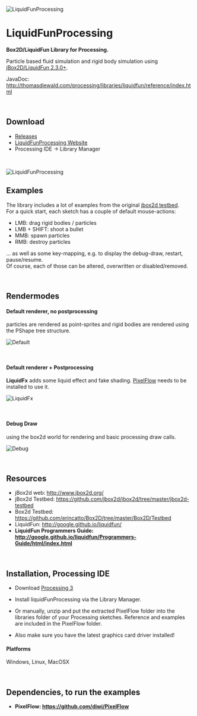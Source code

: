 ![LiquidFunProcessing](https://github.com/diwi/LiquidFunProcessing/blob/master/screenshots/examples/diewald_LiquidFunProcessing_Chains.jpg)


# LiquidFunProcessing
**Box2D/LiquidFun Library for Processing.**

Particle based fluid simulation and rigid body simulation using [jBox2D/LiquidFun 2.3.0+](https://github.com/jbox2d/jbox2d).


JavaDoc: http://thomasdiewald.com/processing/libraries/liquidfun/reference/index.html

<br>

## Download
+ [Releases](https://github.com/diwi/LiquidFunProcessing/releases)
+ [LiquidFunProcessing Website](http://thomasdiewald.com/processing/libraries/liquidfun)
+ Processing IDE -> Library Manager

<br>

![LiquidFunProcessing](https://github.com/diwi/LiquidFunProcessing/blob/master/screenshots/examples/diewald_LiquidFunProcessing_Examples2.jpg)

## Examples
The library includes a lot of examples from the original [jbox2d testbed](https://github.com/jbox2d/jbox2d/tree/master/jbox2d-testbed/src/main/java/org/jbox2d/testbed/tests).<br>
For a quick start, each sketch has a couple of default mouse-actions:

- LMB: drag rigid bodies / particles
- LMB + SHIFT: shoot a bullet
- MMB: spawn particles
- RMB: destroy particles

... as well as some key-mapping, e.g. to display the debug-draw, restart, pause/resume.<br>
Of course, each of those can be altered, overwritten or disabled/removed.

<br>


## Rendermodes

#### Default renderer, no postprocessing 

particles are rendered as point-sprites and rigid bodies are rendered using the PShape tree structure.

![Default](https://github.com/diwi/LiquidFunProcessing/blob/master/screenshots/rendermodes/diewald_LiquidFunProcessing_RenderRaw.jpg)

<br>

#### Default renderer + Postprocessing 

**LiquidFx** adds some liquid effect and fake shading. [PixelFlow](https://github.com/diwi/PixelFlow) needs to be installed to use it.

![LiquidFx](https://github.com/diwi/LiquidFunProcessing/blob/master/screenshots/rendermodes/diewald_LiquidFunProcessing_RenderLiquidFx.jpg)

<br>

#### Debug Draw 

using the box2d world for rendering and basic processing draw calls.

![Debug](https://github.com/diwi/LiquidFunProcessing/blob/master/screenshots/rendermodes/diewald_LiquidFunProcessing_RenderDebug.jpg)

<br>

## Resources

- jBox2d web: http://www.jbox2d.org/
- jBox2d Testbed: https://github.com/jbox2d/jbox2d/tree/master/jbox2d-testbed
- Box2d Testbed: https://github.com/erincatto/Box2D/tree/master/Box2D/Testbed
- LiquidFun: http://google.github.io/liquidfun/
- **LiquidFun Programmers Guide: http://google.github.io/liquidfun/Programmers-Guide/html/index.html**

<br>

## Installation, Processing IDE

- Download [Processing 3](https://processing.org/download/?processing)
- Install liquidFunProcessing via the Library Manager.
- Or manually, unzip and put the extracted PixelFlow folder into the libraries folder of your Processing sketches. Reference and examples are included in the PixelFlow folder. 

- Also make sure you have the latest graphics card driver installed!

#### Platforms
Windows, Linux, MacOSX


<br>

## Dependencies, to run the examples

 - **PixelFlow: https://github.com/diwi/PixelFlow**

